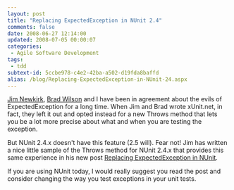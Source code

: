 ```yaml
---
layout: post
title: "Replacing ExpectedException in NUnit 2.4"
comments: false
date: 2008-06-27 12:14:00
updated: 2008-07-05 00:00:07
categories:
 - Agile Software Development
tags:
 - tdd
subtext-id: 5ccbe978-c4e2-42ba-a502-d19fda8baffd
alias: /blog/Replacing-ExpectedException-in-NUnit-24.aspx
---
```



[Jim Newkirk](http://jamesnewkirk.typepad.com/posts/), [Brad Wilson](http://bradwilson.typepad.com/) and I have been in agreement about the evils of ExpectedException for a long time. When Jim and Brad wrote xUnit.net, in fact, they left it out and opted instead for a new Throws method that lets you be a lot more precise about what and when you are testing the exception. 

But NUnit 2.4.x doesn't have this feature (2.5 will). Fear not! Jim has written a nice little sample of the Throws method for NUnit 2.4.x that provides this same experience in his new post [Replacing ExpectedException in NUnit](http://jamesnewkirk.typepad.com/posts/2008/06/replacing-expec.html). 

If you are using NUnit today, I would really suggest you read the post and consider changing the way you test exceptions in your unit tests. 
